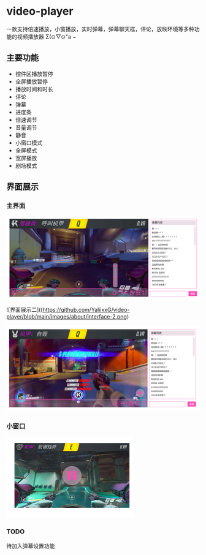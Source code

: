 # video-player

一款支持倍速播放，小窗播放，实时弹幕，弹幕聊天框，评论，放映环境等多种功能的视频播放器 Σ(⊙▽⊙"a ~

## 主要功能

-   控件区播放暂停
-   全屏播放暂停
-   播放时间和时长
-   评论
-   弹幕
-   进度条
-   倍速调节
-   音量调节
-   静音
-   小窗口模式
-   全屏模式
-   宽屏播放
-   剧场模式

## 界面展示

### 主界面

![界面展示一](https://github.com/YaliixxG/video-player/blob/main/images/about/interface-1.png)

![界面展示二]((https://github.com/YaliixxG/video-player/blob/main/images/about/interface-2.png)

![界面展示三](https://github.com/YaliixxG/video-player/blob/main/images/about/interface-3.png)

### 小窗口

![界面展示四](https://github.com/YaliixxG/video-player/blob/main/images/about/interface-4.png)

### TODO

待加入弹幕设置功能
